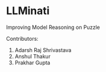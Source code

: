 # LLMinati
Improving Model Reasoning on Puzzle

Contributors:
1. Adarsh Raj Shrivastava
2. Anshul Thakur
3. Prakhar Gupta
